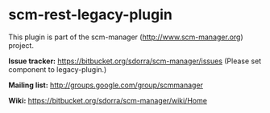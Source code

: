 scm-rest-legacy-plugin
==============================

This plugin is part of the scm-manager (http://www.scm-manager.org) project.

**Issue tracker:** https://bitbucket.org/sdorra/scm-manager/issues (Please set component to legacy-plugin.)

**Mailing list:** http://groups.google.com/group/scmmanager

**Wiki:** https://bitbucket.org/sdorra/scm-manager/wiki/Home

